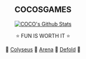 <h2 align="center">
COCOSGAMES
</h2>
  
<div align="center">
  
[![COCO's Github Stats](https://github-readme-stats.vercel.app/api?username=cocosgames&count_private=true&show_icons=true&theme=dark&PAT_1=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)](https://github.com/CocosGames/#choose-pinned-repositories)

⭐ FUN IS WORTH IT ⭐

💖 [Colyseus](https://discuss.colyseus.io/category/7/%E4%B8%AD%E6%96%87)
💖 [Arena](https://console.colyseus.io/register)
💖 [Defold](https://defold.com)
💖 
</div>
